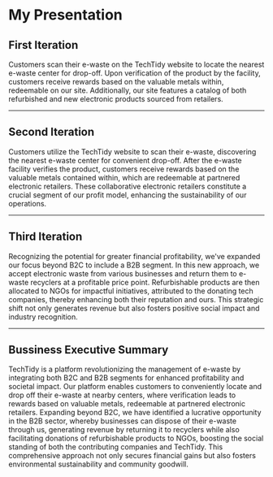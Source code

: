 # My Presentation

## First Iteration
Customers scan their e-waste on the TechTidy website to locate the nearest e-waste center for drop-off. Upon verification of the product by the facility, customers receive rewards based on the valuable metals within, redeemable on our site. Additionally, our site features a catalog of both refurbished and new electronic products sourced from retailers.

---

## Second Iteration
Customers utilize the TechTidy website to scan their e-waste, discovering the nearest e-waste center for convenient drop-off. After the e-waste facility verifies the product, customers receive rewards based on the valuable metals contained within, which are redeemable at partnered electronic retailers. These collaborative electronic retailers constitute a crucial segment of our profit model, enhancing the sustainability of our operations.

---

## Third Iteration
Recognizing the potential for greater financial profitability, we've expanded our focus beyond B2C to include a B2B segment. In this new approach, we accept electronic waste from various businesses and return them to e-waste recyclers at a profitable price point. Refurbishable products are then allocated to NGOs for impactful initiatives, attributed to the donating tech companies, thereby enhancing both their reputation and ours. This strategic shift not only generates revenue but also fosters positive social impact and industry recognition. 

---

## Bussiness Executive Summary
TechTidy is a platform revolutionizing the management of e-waste by integrating both B2C and B2B segments for enhanced profitability and societal impact. Our platform enables customers to conveniently locate and drop off their e-waste at nearby centers, where verification leads to rewards based on valuable metals, redeemable at partnered electronic retailers. Expanding beyond B2C, we have identified a lucrative opportunity in the B2B sector, whereby businesses can dispose of their e-waste through us, generating revenue by returning it to recyclers while also facilitating donations of refurbishable products to NGOs, boosting the social standing of both the contributing companies and TechTidy. This comprehensive approach not only secures financial gains but also fosters environmental sustainability and community goodwill. 

